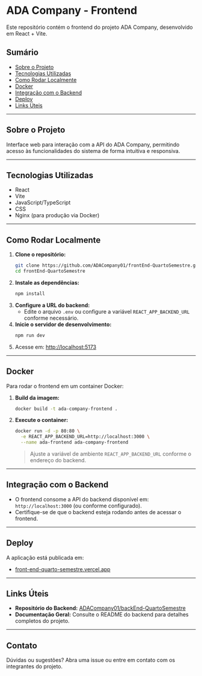 # ADA Company - Frontend

Este repositório contém o frontend do projeto ADA Company, desenvolvido em React + Vite.

## Sumário
- [Sobre o Projeto](#sobre-o-projeto)
- [Tecnologias Utilizadas](#tecnologias-utilizadas)
- [Como Rodar Localmente](#como-rodar-localmente)
- [Docker](#docker)
- [Integração com o Backend](#integração-com-o-backend)
- [Deploy](#deploy)
- [Links Úteis](#links-úteis)

---

## Sobre o Projeto

Interface web para interação com a API do ADA Company, permitindo acesso às funcionalidades do sistema de forma intuitiva e responsiva.

---

## Tecnologias Utilizadas
- React
- Vite
- JavaScript/TypeScript
- CSS
- Nginx (para produção via Docker)

---

## Como Rodar Localmente

1. **Clone o repositório:**
   ```sh
   git clone https://github.com/ADACompany01/frontEnd-QuartoSemestre.git
   cd frontEnd-QuartoSemestre
   ```
2. **Instale as dependências:**
   ```sh
   npm install
   ```
3. **Configure a URL do backend:**
   - Edite o arquivo `.env` ou configure a variável `REACT_APP_BACKEND_URL` conforme necessário.
4. **Inicie o servidor de desenvolvimento:**
   ```sh
   npm run dev
   ```
5. Acesse em: [http://localhost:5173](http://localhost:5173)

---

## Docker

Para rodar o frontend em um container Docker:

1. **Build da imagem:**
   ```sh
   docker build -t ada-company-frontend .
   ```
2. **Execute o container:**
   ```sh
   docker run -d -p 80:80 \
     -e REACT_APP_BACKEND_URL=http://localhost:3000 \
     --name ada-frontend ada-company-frontend
   ```
   > Ajuste a variável de ambiente `REACT_APP_BACKEND_URL` conforme o endereço do backend.

---

## Integração com o Backend

- O frontend consome a API do backend disponível em: `http://localhost:3000` (ou conforme configurado).
- Certifique-se de que o backend esteja rodando antes de acessar o frontend.

---

## Deploy

A aplicação está publicada em:
- [front-end-quarto-semestre.vercel.app](https://front-end-quarto-semestre.vercel.app)

---

## Links Úteis
- **Repositório do Backend:** [ADACompany01/backEnd-QuartoSemestre](https://github.com/ADACompany01/backEnd-QuartoSemestre.git)
- **Documentação Geral:** Consulte o README do backend para detalhes completos do projeto.

---

## Contato
Dúvidas ou sugestões? Abra uma issue ou entre em contato com os integrantes do projeto.
